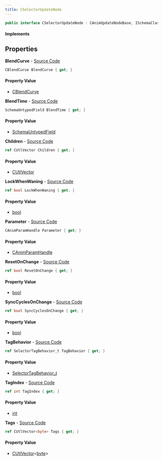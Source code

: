 ```yaml
---
title: CSelectorUpdateNode
---
```


```csharp
public interface CSelectorUpdateNode : CAnimUpdateNodeBase, ISchemaClass<CAnimUpdateNodeBase>, ISchemaClass<CSelectorUpdateNode>, ISchemaField, ISchemaClass, INativeHandle
```

#### Implements

## Properties

**BlendCurve** - [Source Code](https://github.com/swiftly-solution/swiftlys2/blob/master/managed/src/SwiftlyS2.Generated/Schemas/Interfaces/CSelectorUpdateNode.cs#L21)

```csharp
CBlendCurve BlendCurve { get; }
```

#### Property Value

- [CBlendCurve](/docs/api/shared/schemadefinitions/cblendcurve)

**BlendTime** - [Source Code](https://github.com/swiftly-solution/swiftlys2/blob/master/managed/src/SwiftlyS2.Generated/Schemas/Interfaces/CSelectorUpdateNode.cs#L24)

```csharp
SchemaUntypedField BlendTime { get; }
```

#### Property Value

- [SchemaUntypedField](/docs/api/shared/schemas/schemauntypedfield)

**Children** - [Source Code](https://github.com/swiftly-solution/swiftlys2/blob/master/managed/src/SwiftlyS2.Generated/Schemas/Interfaces/CSelectorUpdateNode.cs#L17)

```csharp
ref CUtlVector Children { get; }
```

#### Property Value

- [CUtlVector](/docs/api/shared/natives/cutlvector)

**LockWhenWaning** - [Source Code](https://github.com/swiftly-solution/swiftlys2/blob/master/managed/src/SwiftlyS2.Generated/Schemas/Interfaces/CSelectorUpdateNode.cs#L34)

```csharp
ref bool LockWhenWaning { get; }
```

#### Property Value

- [bool](https://learn.microsoft.com/dotnet/api/system.boolean)

**Parameter** - [Source Code](https://github.com/swiftly-solution/swiftlys2/blob/master/managed/src/SwiftlyS2.Generated/Schemas/Interfaces/CSelectorUpdateNode.cs#L26)

```csharp
CAnimParamHandle Parameter { get; }
```

#### Property Value

- [CAnimParamHandle](/docs/api/shared/schemadefinitions/canimparamhandle)

**ResetOnChange** - [Source Code](https://github.com/swiftly-solution/swiftlys2/blob/master/managed/src/SwiftlyS2.Generated/Schemas/Interfaces/CSelectorUpdateNode.cs#L32)

```csharp
ref bool ResetOnChange { get; }
```

#### Property Value

- [bool](https://learn.microsoft.com/dotnet/api/system.boolean)

**SyncCyclesOnChange** - [Source Code](https://github.com/swiftly-solution/swiftlys2/blob/master/managed/src/SwiftlyS2.Generated/Schemas/Interfaces/CSelectorUpdateNode.cs#L36)

```csharp
ref bool SyncCyclesOnChange { get; }
```

#### Property Value

- [bool](https://learn.microsoft.com/dotnet/api/system.boolean)

**TagBehavior** - [Source Code](https://github.com/swiftly-solution/swiftlys2/blob/master/managed/src/SwiftlyS2.Generated/Schemas/Interfaces/CSelectorUpdateNode.cs#L30)

```csharp
ref SelectorTagBehavior_t TagBehavior { get; }
```

#### Property Value

- [SelectorTagBehavior_t](/docs/api/shared/schemadefinitions/selectortagbehavior_t)

**TagIndex** - [Source Code](https://github.com/swiftly-solution/swiftlys2/blob/master/managed/src/SwiftlyS2.Generated/Schemas/Interfaces/CSelectorUpdateNode.cs#L28)

```csharp
ref int TagIndex { get; }
```

#### Property Value

- [int](https://learn.microsoft.com/dotnet/api/system.int32)

**Tags** - [Source Code](https://github.com/swiftly-solution/swiftlys2/blob/master/managed/src/SwiftlyS2.Generated/Schemas/Interfaces/CSelectorUpdateNode.cs#L19)

```csharp
ref CUtlVector<byte> Tags { get; }
```

#### Property Value

- [CUtlVector](/docs/api/shared/natives/cutlvector-1)<[byte](https://learn.microsoft.com/dotnet/api/system.byte)>

